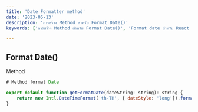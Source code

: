 ```yaml
---
title: 'Date Formatter method'
date: '2023-05-13'
description: 'การสร้าง Method สำหรับ Format Date()'
keywords: ['การสร้าง Method สำหรับ Format Date()', 'Format date สำหรับ React nextjs']

--- 
```


## Format Date()  
Method

```javascript  
# Method format Date

export default function getFormatDate(dateString: string): string {
    return new Intl.DateTimeFormat('th-TH', { dateStyle: 'long'}).format(new Date(dateString))
}

```  